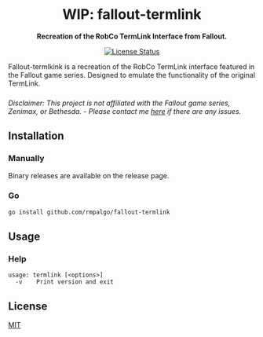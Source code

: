 <h1 align="center">
  WIP: fallout-termlink
</h1>

<p align="center">
  <strong>
    Recreation of the RobCo TermLink Interface from Fallout.
  </strong>
</p>

<p align="center">
  <a href="https://github.com/rmpalgo/fallout-termlink/blob/main/LICENSE"><img src="https://img.shields.io/github/license/rmpalgo/fallout-termlink.svg?style=flat" alt="License Status"></a>
</p>

Fallout-termlkink is a recreation of the RobCo TermLink interface featured in the Fallout game series.
Designed to emulate the functionality of the original TermLink.

### 
<em>Disclaimer: This project is not affiliated with the Fallout game series, Zenimax, or Bethesda. - Please contact me [here](mailto:ronnelpalencia@proton.com) if there are any issues.</em>


## Installation

### Manually

Binary releases are available on the release page.

### Go

```bash
go install github.com/rmpalgo/fallout-termlink
```

## Usage

### Help

```
usage: termlink [<options>]
  -v	Print version and exit
```

## License

[MIT](https://github.com/rmpalgo/fallout-termlink/blob/main/LICENSE)
